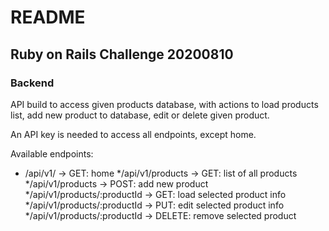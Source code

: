 # README

## Ruby on Rails Challenge 20200810

### Backend
API build to access given products database, with actions to load products list, add new product to database, edit or delete given product.

An API key is needed to access all endpoints, except home.

Available endpoints:
* /api/v1/ -> GET: home
*/api/v1/products -> GET: list of all products
*/api/v1/products -> POST: add new product
*/api/v1/products/:productId -> GET: load selected product info
*/api/v1/products/:productId -> PUT: edit selected product info
*/api/v1/products/:productId -> DELETE: remove selected product 
